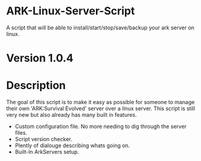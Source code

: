 # ARK-Linux-Server-Script
A script that will be able to install/start/stop/save/backup your ark server on linux.

# Version 1.0.4

# Description
The goal of this script is to make it easy as possible for someone to manage their own 'ARK:Survival Evolved' server over a linux server. This script is still very new but also already has many built in features.

- Custom configuration file. No more needing to dig through the server files.
- Script version checker.
- Plently of dialouge describing whats going on.
- Built-In ArkServers setup.
